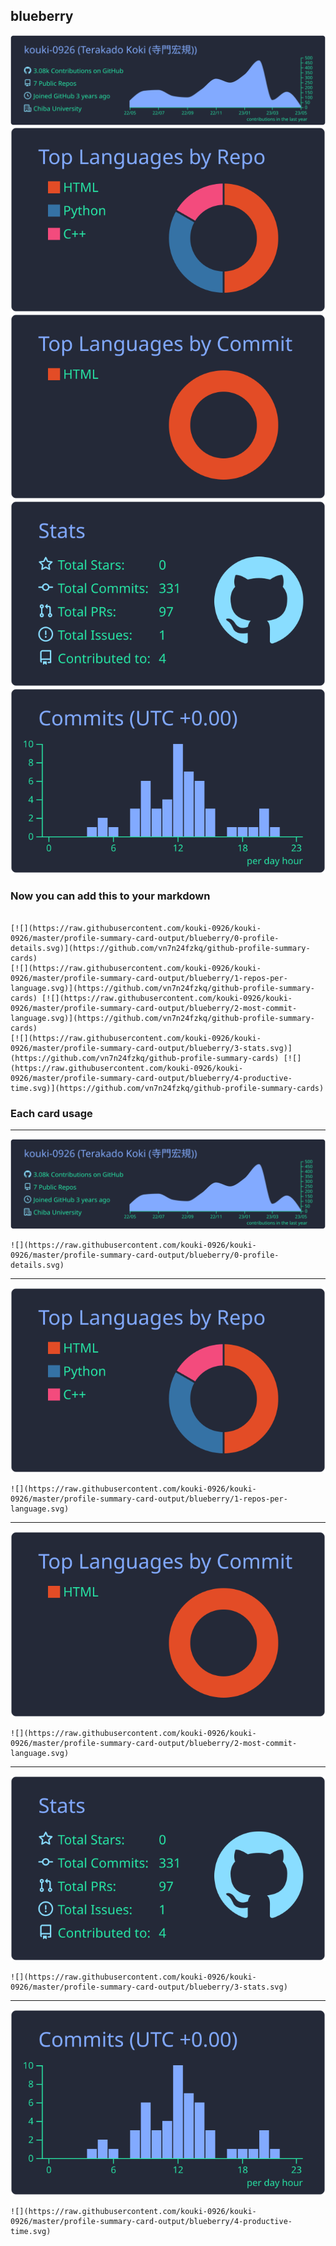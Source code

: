 ## blueberry

[![](./0-profile-details.svg)](https://github.com/vn7n24fzkq/github-profile-summary-cards)
[![](./1-repos-per-language.svg)](https://github.com/vn7n24fzkq/github-profile-summary-cards) [![](./2-most-commit-language.svg)](https://github.com/vn7n24fzkq/github-profile-summary-cards)
[![](./3-stats.svg)](https://github.com/vn7n24fzkq/github-profile-summary-cards) [![](./4-productive-time.svg)](https://github.com/vn7n24fzkq/github-profile-summary-cards)
### Now you can add this to your markdown
```

[![](https://raw.githubusercontent.com/kouki-0926/kouki-0926/master/profile-summary-card-output/blueberry/0-profile-details.svg)](https://github.com/vn7n24fzkq/github-profile-summary-cards)
[![](https://raw.githubusercontent.com/kouki-0926/kouki-0926/master/profile-summary-card-output/blueberry/1-repos-per-language.svg)](https://github.com/vn7n24fzkq/github-profile-summary-cards) [![](https://raw.githubusercontent.com/kouki-0926/kouki-0926/master/profile-summary-card-output/blueberry/2-most-commit-language.svg)](https://github.com/vn7n24fzkq/github-profile-summary-cards)
[![](https://raw.githubusercontent.com/kouki-0926/kouki-0926/master/profile-summary-card-output/blueberry/3-stats.svg)](https://github.com/vn7n24fzkq/github-profile-summary-cards) [![](https://raw.githubusercontent.com/kouki-0926/kouki-0926/master/profile-summary-card-output/blueberry/4-productive-time.svg)](https://github.com/vn7n24fzkq/github-profile-summary-cards)

```

### Each card usage
---

![](./0-profile-details.svg)

```
![](https://raw.githubusercontent.com/kouki-0926/kouki-0926/master/profile-summary-card-output/blueberry/0-profile-details.svg)
```

    

---

![](./1-repos-per-language.svg)

```
![](https://raw.githubusercontent.com/kouki-0926/kouki-0926/master/profile-summary-card-output/blueberry/1-repos-per-language.svg)
```

    

---

![](./2-most-commit-language.svg)

```
![](https://raw.githubusercontent.com/kouki-0926/kouki-0926/master/profile-summary-card-output/blueberry/2-most-commit-language.svg)
```

    

---

![](./3-stats.svg)

```
![](https://raw.githubusercontent.com/kouki-0926/kouki-0926/master/profile-summary-card-output/blueberry/3-stats.svg)
```

    

---

![](./4-productive-time.svg)

```
![](https://raw.githubusercontent.com/kouki-0926/kouki-0926/master/profile-summary-card-output/blueberry/4-productive-time.svg)
```

    
